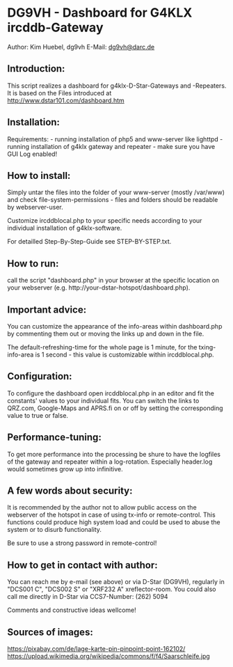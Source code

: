 DG9VH - Dashboard for G4KLX ircddb-Gateway
==========================================
Author: Kim Huebel, dg9vh
E-Mail: dg9vh@darc.de

Introduction:
-------------
This script realizes a dashboard for g4klx-D-Star-Gateways and 
-Repeaters. It is based on the Files introduced at 
http://www.dstar101.com/dashboard.htm

Installation:
-------------
Requirements:	- running installation of php5 and www-server like 
		  lighttpd
		- running installation of g4klx gateway and repeater
		- make sure you have GUI Log enabled!

How to install:
---------------
Simply untar the files into the folder of your www-server (mostly 
/var/www) and check file-system-permissions - files and folders should 
be readable by webserver-user. 

Customize ircddblocal.php to your specific needs according to your 
individual installation of g4klx-software.

For detailled Step-By-Step-Guide see STEP-BY-STEP.txt.

How to run:
-----------
call the script "dashboard.php" in your browser at the specific location 
on your webserver (e.g. http://your-dstar-hotspot/dashboard.php).

Important advice:
-----------------
You can customize the appearance of the info-areas within dashboard.php 
by commenting them out or moving the links up and down in the file.

The default-refreshing-time for the whole page is 1 minute, for the 
txing- info-area is 1 second - this value is customizable within 
ircddblocal.php.

Configuration: 
-------------- 
To configure the dashboard open ircddblocal.php in an editor and fit the 
constants' values to your individual fits. You can switch the links to 
QRZ.com, Google-Maps and APRS.fi on or off by setting the corresponding 
value to true or false.

Performance-tuning:
-------------------
To get more performance into the processing be shure to have the 
logfiles of the gateway and repeater within a log-rotation. Especially 
header.log would sometimes grow up into infinitive.

A few words about security:
---------------------------
It is recommended by the author not to allow public access on the 
webserver of the hotspot in case of using tx-info or remote-control. 
This functions could produce high system load and could be used to abuse 
the system or to disurb functionality.

Be sure to use a strong password in remote-control!

How to get in contact with author: 
---------------------------------- 
You can reach me by e-mail (see above) or via D-Star (DG9VH), regularly 
in "DCS001 C", "DCS002 S" or "XRF232 A" xreflector-room. You could also 
call me directly in D-Star via CCS7-Number: (262) 5094

Comments and constructive ideas wellcome!

Sources of images:
------------------
https://pixabay.com/de/lage-karte-pin-pinpoint-point-162102/
https://upload.wikimedia.org/wikipedia/commons/f/f4/Saarschleife.jpg
